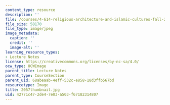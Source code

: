 ```yaml
---
content_type: resource
description: ''
file: /courses/4-614-religious-architecture-and-islamic-cultures-fall-2002/42771c472de47e03a503f67182314807_2057thumbnail.jpg
file_size: 58170
file_type: image/jpeg
image_metadata:
  caption: ''
  credit: ''
  image-alt: ''
learning_resource_types:
- Lecture Notes
license: https://creativecommons.org/licenses/by-nc-sa/4.0/
ocw_type: OCWImage
parent_title: Lecture Notes
parent_type: CourseSection
parent_uid: 68abeaab-4eff-532c-e858-18d3ffb567bd
resourcetype: Image
title: 2057thumbnail.jpg
uid: 42771c47-2de4-7e03-a503-f67182314807
---
```

